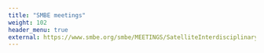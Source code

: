 ```yaml
---
title: "SMBE meetings"
weight: 102
header_menu: true
external: https://www.smbe.org/smbe/MEETINGS/SatelliteInterdisciplinaryRegionalMeetings/Schedule.aspx
---
```

